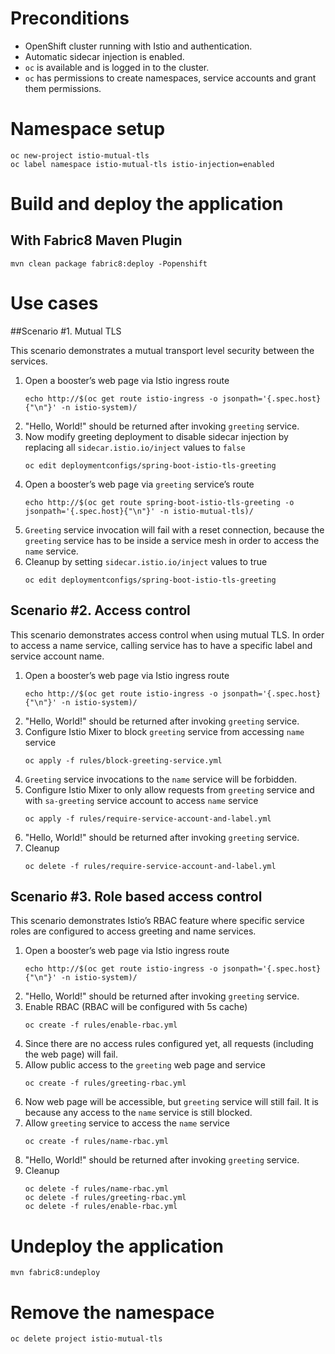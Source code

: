 # Preconditions

* OpenShift cluster running with Istio and authentication.
* Automatic sidecar injection is enabled.
* `oc` is available and is logged in to the cluster.
* `oc` has permissions to create namespaces, service accounts and grant them permissions.

# Namespace setup

```
oc new-project istio-mutual-tls
oc label namespace istio-mutual-tls istio-injection=enabled
```

# Build and deploy the application

## With Fabric8 Maven Plugin
```
mvn clean package fabric8:deploy -Popenshift
```

# Use cases

##Scenario #1. Mutual TLS

This scenario demonstrates a mutual transport level security between the services.

1. Open a booster’s web page via Istio ingress route
    ```
    echo http://$(oc get route istio-ingress -o jsonpath='{.spec.host}{"\n"}' -n istio-system)/
    ```
1. "Hello, World!" should be returned after invoking `greeting` service.
1. Now modify greeting deployment to disable sidecar injection by replacing all `sidecar.istio.io/inject` values to `false`
    ```
    oc edit deploymentconfigs/spring-boot-istio-tls-greeting
    ```
1. Open a booster’s web page via `greeting` service’s route
    ```
    echo http://$(oc get route spring-boot-istio-tls-greeting -o jsonpath='{.spec.host}{"\n"}' -n istio-mutual-tls)/
    ```
1. `Greeting` service invocation will fail with a reset connection, because the `greeting` service has to be inside a service mesh in order to access the `name` service.
1. Cleanup by setting `sidecar.istio.io/inject` values to true
    ```
    oc edit deploymentconfigs/spring-boot-istio-tls-greeting
    ```

## Scenario #2. Access control

This scenario demonstrates access control when using mutual TLS. In order to access a name service, calling service has to have a specific label and service account name.

1. Open a booster’s web page via Istio ingress route
    ```
    echo http://$(oc get route istio-ingress -o jsonpath='{.spec.host}{"\n"}' -n istio-system)/
    ```
1. "Hello, World!" should be returned after invoking `greeting` service.
1. Configure Istio Mixer to block `greeting` service from accessing `name` service
    ```
    oc apply -f rules/block-greeting-service.yml
    ```
1. `Greeting` service invocations to the `name` service will be forbidden.
1. Configure Istio Mixer to only allow requests from `greeting` service and with `sa-greeting` service account to access `name` service 
    ```
    oc apply -f rules/require-service-account-and-label.yml
    ```
1. "Hello, World!" should be returned after invoking `greeting` service.
1. Cleanup
    ```
    oc delete -f rules/require-service-account-and-label.yml
    ```

## Scenario #3. Role based access control

This scenario demonstrates Istio’s RBAC feature where specific service roles are configured to access greeting and name services.

1. Open a booster’s web page via Istio ingress route
    ```
    echo http://$(oc get route istio-ingress -o jsonpath='{.spec.host}{"\n"}' -n istio-system)/
    ```
1. "Hello, World!" should be returned after invoking `greeting` service.
1. Enable RBAC (RBAC will be configured with 5s cache)
    ```
    oc create -f rules/enable-rbac.yml
    ```
1. Since there are no access rules configured yet, all requests (including the web page) will fail.
1. Allow public access to the `greeting` web page and service
    ```
    oc create -f rules/greeting-rbac.yml
    ```
1. Now web page will be accessible, but `greeting` service will still fail. It is because any access to the `name` service is still blocked.
1. Allow `greeting` service to access the `name` service
    ```
    oc create -f rules/name-rbac.yml
    ```
1. "Hello, World!" should be returned after invoking `greeting` service.
1. Cleanup
    ```
    oc delete -f rules/name-rbac.yml
    oc delete -f rules/greeting-rbac.yml
    oc delete -f rules/enable-rbac.yml
    ```

# Undeploy the application

```
mvn fabric8:undeploy
```

# Remove the namespace

```
oc delete project istio-mutual-tls
```